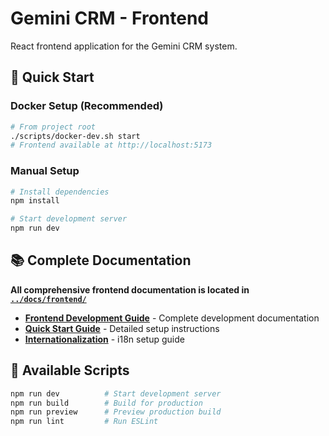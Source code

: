 # Gemini CRM - Frontend

React frontend application for the Gemini CRM system.

## 🚀 Quick Start

### Docker Setup (Recommended)
```bash
# From project root
./scripts/docker-dev.sh start
# Frontend available at http://localhost:5173
```

### Manual Setup
```bash
# Install dependencies
npm install

# Start development server
npm run dev
```

## 📚 Complete Documentation

**All comprehensive frontend documentation is located in [`../docs/frontend/`](../docs/frontend/)**

- **[Frontend Development Guide](../docs/frontend/README.md)** - Complete development documentation
- **[Quick Start Guide](../docs/frontend/quick-start.md)** - Detailed setup instructions
- **[Internationalization](../docs/frontend/internationalization.md)** - i18n setup guide

## 🔧 Available Scripts

```bash
npm run dev          # Start development server
npm run build        # Build for production
npm run preview      # Preview production build
npm run lint         # Run ESLint
```
